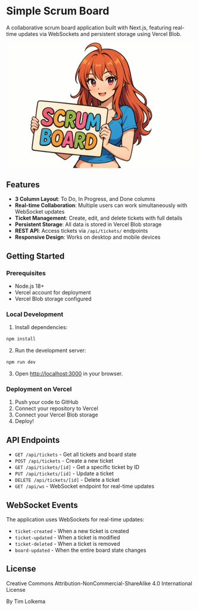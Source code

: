 # Simple Scrum Board

A collaborative scrum board application built with Next.js, featuring real-time updates via WebSockets and persistent storage using Vercel Blob.

<div align="center">
  <img src="./public/img/logo.png" alt="Scrum Board" width="600" height="auto" />
</div>

## Features

- **3 Column Layout**: To Do, In Progress, and Done columns
- **Real-time Collaboration**: Multiple users can work simultaneously with WebSocket updates
- **Ticket Management**: Create, edit, and delete tickets with full details
- **Persistent Storage**: All data is stored in Vercel Blob storage
- **REST API**: Access tickets via `/api/tickets/` endpoints
- **Responsive Design**: Works on desktop and mobile devices

## Getting Started

### Prerequisites

- Node.js 18+
- Vercel account for deployment
- Vercel Blob storage configured

### Local Development

1. Install dependencies:

```bash
npm install
```

2. Run the development server:

```bash
npm run dev
```

3. Open [http://localhost:3000](http://localhost:3000) in your browser.

### Deployment on Vercel

1. Push your code to GitHub
2. Connect your repository to Vercel
3. Connect your Vercel Blob storage
4. Deploy!

## API Endpoints

- `GET /api/tickets` - Get all tickets and board state
- `POST /api/tickets` - Create a new ticket
- `GET /api/tickets/[id]` - Get a specific ticket by ID
- `PUT /api/tickets/[id]` - Update a ticket
- `DELETE /api/tickets/[id]` - Delete a ticket
- `GET /api/ws` - WebSocket endpoint for real-time updates

## WebSocket Events

The application uses WebSockets for real-time updates:

- `ticket-created` - When a new ticket is created
- `ticket-updated` - When a ticket is modified
- `ticket-deleted` - When a ticket is removed
- `board-updated` - When the entire board state changes

## License

Creative Commons Attribution-NonCommercial-ShareAlike 4.0 International License

By Tim Lolkema
